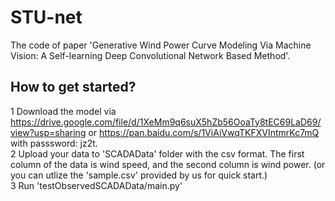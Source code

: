 # STU-net
The code of paper 'Generative Wind Power Curve Modeling Via Machine Vision: A Self-learning Deep Convolutional Network Based Method'.
## How to get started?
1 Download the model via https://drive.google.com/file/d/1XeMm9q6suX5hZb56OoaTy8tEC69LaD69/view?usp=sharing or https://pan.baidu.com/s/1ViAiVwqTKFXVIntmrKc7mQ with passsword: jz2t.  
2 Upload your data to 'SCADAData' folder with the csv format. The first column of the data is wind speed, and the second column is wind power. (or you can utlize the 'sample.csv' provided by us for quick start.)  
3 Run 'testObservedSCADAData/main.py'  
